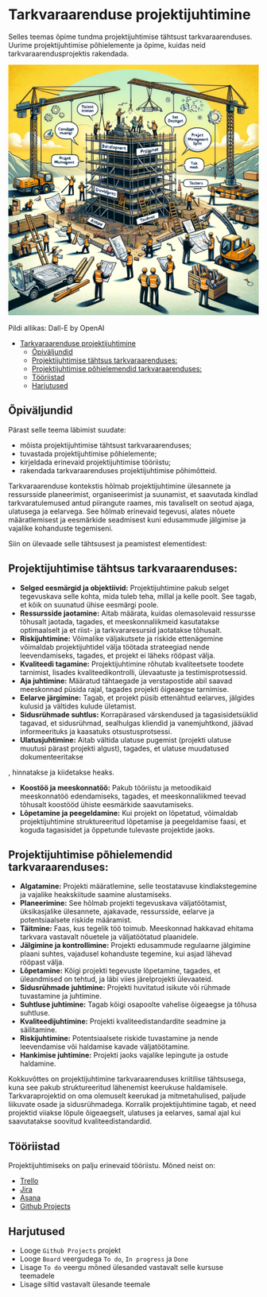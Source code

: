 # Tarkvaraarenduse projektijuhtimine

Selles teemas õpime tundma projektijuhtimise tähtsust tarkvaraarenduses. Uurime projektijuhtimise põhielemente ja õpime, kuidas neid tarkvaraarendusprojektis rakendada.

![Projektijuhtimine](Project-Management.webp)

Pildi allikas: Dall-E by OpenAI

- [Tarkvaraarenduse projektijuhtimine](#tarkvaraarenduse-projektijuhtimine)
  - [Õpiväljundid](#õpiväljundid)
  - [Projektijuhtimise tähtsus tarkvaraarenduses:](#projektijuhtimise-tähtsus-tarkvaraarenduses)
  - [Projektijuhtimise põhielemendid tarkvaraarenduses:](#projektijuhtimise-põhielemendid-tarkvaraarenduses)
  - [Tööriistad](#tööriistad)
  - [Harjutused](#harjutused)

## Õpiväljundid

Pärast selle teema läbimist suudate:

- mõista projektijuhtimise tähtsust tarkvaraarenduses;
- tuvastada projektijuhtimise põhielemente;
- kirjeldada erinevaid projektijuhtimise tööriistu;
- rakendada tarkvaraarenduses projektijuhtimise põhimõtteid.

Tarkvaraarenduse kontekstis hõlmab projektijuhtimine ülesannete ja ressursside planeerimist, organiseerimist ja suunamist, et saavutada kindlad tarkvaratulemused antud piirangute raames, mis tavaliselt on seotud ajaga, ulatusega ja eelarvega. See hõlmab erinevaid tegevusi, alates nõuete määratlemisest ja eesmärkide seadmisest kuni edusammude jälgimise ja vajalike kohanduste tegemiseni.

Siin on ülevaade selle tähtsusest ja peamistest elementidest:

## Projektijuhtimise tähtsus tarkvaraarenduses:

- **Selged eesmärgid ja objektiivid:** Projektijuhtimine pakub selget tegevuskava selle kohta, mida tuleb teha, millal ja kelle poolt. See tagab, et kõik on suunatud ühise eesmärgi poole.
- **Ressursside jaotamine:** Aitab määrata, kuidas olemasolevaid ressursse tõhusalt jaotada, tagades, et meeskonnaliikmeid kasutatakse optimaalselt ja et riist- ja tarkvararesursid jaotatakse tõhusalt.
- **Riskijuhtimine:** Võimalike väljakutsete ja riskide ettenägemine võimaldab projektijuhtidel välja töötada strateegiad nende leevendamiseks, tagades, et projekt ei läheks rööpast välja.
- **Kvaliteedi tagamine:** Projektijuhtimine rõhutab kvaliteetsete toodete tarnimist, lisades kvaliteedikontrolli, ülevaatuste ja testimisprotsessid.
- **Aja juhtimine:** Määratud tähtaegade ja verstapostide abil saavad meeskonnad püsida rajal, tagades projekti õigeaegse tarnimise.
- **Eelarve järgimine:** Tagab, et projekt püsib ettenähtud eelarves, jälgides kulusid ja vältides kulude ületamist.
- **Sidusrühmade suhtlus:** Korrapärased värskendused ja tagasisidetsüklid tagavad, et sidusrühmad, sealhulgas kliendid ja vanemjuhtkond, jäävad informeerituks ja kaasatuks otsustusprotsessi.
- **Ulatusjuhtimine:** Aitab vältida ulatuse pugemist (projekti ulatuse muutusi pärast projekti algust), tagades, et ulatuse muudatused dokumenteeritakse

, hinnatakse ja kiidetakse heaks.
- **Koostöö ja meeskonnatöö:** Pakub tööriistu ja metoodikaid meeskonnatöö edendamiseks, tagades, et meeskonnaliikmed teevad tõhusalt koostööd ühiste eesmärkide saavutamiseks.
- **Lõpetamine ja peegeldamine:** Kui projekt on lõpetatud, võimaldab projektijuhtimine struktureeritud lõpetamise ja peegeldamise faasi, et koguda tagasisidet ja õppetunde tulevaste projektide jaoks.

## Projektijuhtimise põhielemendid tarkvaraarenduses:

- **Algatamine:** Projekti määratlemine, selle teostatavuse kindlakstegemine ja vajalike heakskiitude saamine alustamiseks.
- **Planeerimine:** See hõlmab projekti tegevuskava väljatöötamist, üksikasjalike ülesannete, ajakavade, ressursside, eelarve ja potentsiaalsete riskide määramist.
- **Täitmine:** Faas, kus tegelik töö toimub. Meeskonnad hakkavad ehitama tarkvara vastavalt nõuetele ja väljatöötatud plaanidele.
- **Jälgimine ja kontrollimine:** Projekti edusammude regulaarne jälgimine plaani suhtes, vajadusel kohanduste tegemine, kui asjad lähevad rööpast välja.
- **Lõpetamine:** Kõigi projekti tegevuste lõpetamine, tagades, et üleandmised on tehtud, ja läbi viies järelprojekti ülevaateid.
- **Sidusrühmade juhtimine:** Projekti huvitatud isikute või rühmade tuvastamine ja juhtimine.
- **Suhtluse juhtimine:** Tagab kõigi osapoolte vahelise õigeaegse ja tõhusa suhtluse.
- **Kvaliteedijuhtimine:** Projekti kvaliteedistandardite seadmine ja säilitamine.
- **Riskijuhtimine:** Potentsiaalsete riskide tuvastamine ja nende leevendamise või haldamise kavade väljatöötamine.
- **Hankimise juhtimine:** Projekti jaoks vajalike lepingute ja ostude haldamine.

Kokkuvõttes on projektijuhtimine tarkvaraarenduses kriitilise tähtsusega, kuna see pakub struktureeritud lähenemist keerukuse haldamisele. Tarkvaraprojektid on oma olemuselt keerukad ja mitmetahulised, paljude liikuvate osade ja sidusrühmadega. Korralik projektijuhtimine tagab, et need projektid viiakse lõpule õigeaegselt, ulatuses ja eelarves, samal ajal kui saavutatakse soovitud kvaliteedistandardid.

## Tööriistad

Projektijuhtimiseks on palju erinevaid tööriistu. Mõned neist on:

- [Trello](https://trello.com/)
- [Jira](https://www.atlassian.com/software/jira)
- [Asana](https://asana.com/)
- [Github Projects](https://docs.github.com/en/issues/planning-and-tracking-with-projects/learning-about-projects/about-projects)

## Harjutused

- Looge `Github Projects` projekt
- Looge `Board` veergudega `To do`, `In progress` ja `Done`
- Lisage `To do` veergu mõned ülesanded vastavalt selle kursuse teemadele
- Lisage siltid vastavalt ülesande teemale